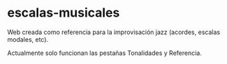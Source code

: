 # escalas-musicales

Web creada como referencia para la improvisación jazz (acordes, escalas modales, etc).

Actualmente solo funcionan las pestañas Tonalidades y Referencia.